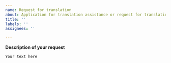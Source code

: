 ```yaml
---
name: Request for translation
about: Application for translation assistance or request for translation.
title: ''
labels: ''
assignees: ''

---
```


**Description of your request**

```
Your text here
```
